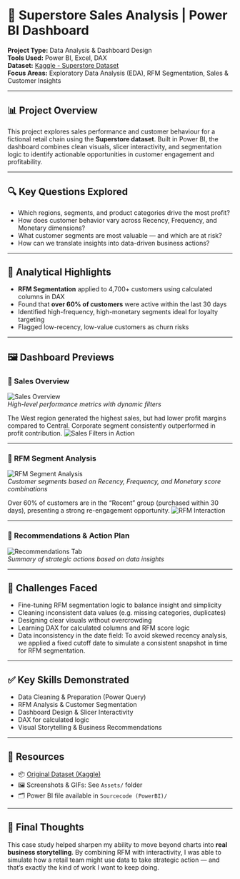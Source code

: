 # 🛒 Superstore Sales Analysis | Power BI Dashboard

**Project Type:** Data Analysis & Dashboard Design  
**Tools Used:** Power BI, Excel, DAX  
**Dataset:** [Kaggle - Superstore Dataset](https://www.kaggle.com/datasets/vivek468/superstore-dataset-final)  
**Focus Areas:** Exploratory Data Analysis (EDA), RFM Segmentation, Sales & Customer Insights

---

## 📊 Project Overview

This project explores sales performance and customer behaviour for a fictional retail chain using the **Superstore dataset**. Built in Power BI, the dashboard combines clean visuals, slicer interactivity, and segmentation logic to identify actionable opportunities in customer engagement and profitability.

---

## 🔍 Key Questions Explored

- Which regions, segments, and product categories drive the most profit?
- How does customer behavior vary across Recency, Frequency, and Monetary dimensions?
- What customer segments are most valuable — and which are at risk?
- How can we translate insights into data-driven business actions?

---

## 🧠 Analytical Highlights

- **RFM Segmentation** applied to 4,700+ customers using calculated columns in DAX
- Found that **over 60% of customers** were active within the last 30 days
- Identified high-frequency, high-monetary segments ideal for loyalty targeting
- Flagged low-recency, low-value customers as churn risks

---

## 🖼️ Dashboard Previews

### 📌 Sales Overview

![Sales Overview](Assets/sales_overview_screenshot.png)  
*High-level performance metrics with dynamic filters*

The West region generated the highest sales, but had lower profit margins compared to Central. Corporate segment consistently outperformed in profit contribution.
![Sales Filters in Action](Assets/sales_overview_filters.gif)

---

### 📌 RFM Segment Analysis

![RFM Segment Analysis](Assets/rfm_analysis_screenshot.png)  
*Customer segments based on Recency, Frequency, and Monetary score combinations*

Over 60% of customers are in the “Recent” group (purchased within 30 days), presenting a strong re-engagement opportunity.
![RFM Interaction](Assets/rfm_segment_interaction.gif)

---

### 📌 Recommendations & Action Plan

![Recommendations Tab](Assets/recommendations_tab.png)  
*Summary of strategic actions based on data insights*

---

## 🧗 Challenges Faced

- Fine-tuning RFM segmentation logic to balance insight and simplicity
- Cleaning inconsistent data values (e.g. missing categories, duplicates)
- Designing clear visuals without overcrowding
- Learning DAX for calculated columns and RFM score logic
- Data inconsistency in the date field: To avoid skewed recency analysis, we applied a fixed cutoff date to simulate a consistent snapshot in time for RFM segmentation.
---

## ✅ Key Skills Demonstrated

- Data Cleaning & Preparation (Power Query)
- RFM Analysis & Customer Segmentation
- Dashboard Design & Slicer Interactivity
- DAX for calculated logic
- Visual Storytelling & Business Recommendations

---

## 📂 Resources

- 📦 [Original Dataset (Kaggle)](https://www.kaggle.com/datasets/vivek468/superstore-dataset-final)
- 🖼️ Screenshots & GIFs: See `Assets/` folder
- 🗂️ Power BI file available in `Sourcecode (PowerBI)/`

---

## 🎯 Final Thoughts

This case study helped sharpen my ability to move beyond charts into **real business storytelling**. By combining RFM with interactivity, I was able to simulate how a retail team might use data to take strategic action — and that’s exactly the kind of work I want to keep doing.
